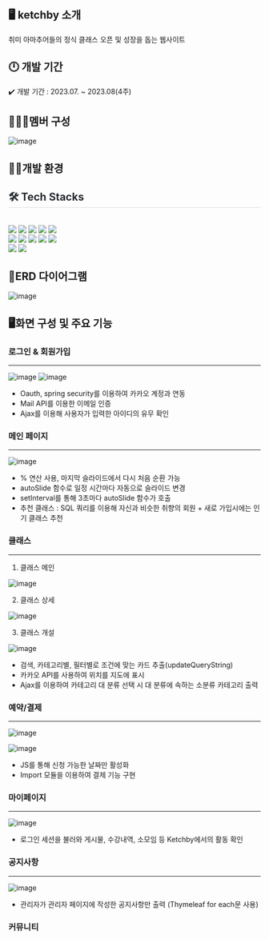 ## 🖥️ ketchby 소개

취미 아마추어들의 정식 클래스 오픈 및 성장을 돕는 웹사이트

## 🕛 개발 기간

✔️ 개발 기간 : 2023.07. ~ 2023.08(4주)


## 🧑‍🤝‍🧑멤버 구성

![image](https://github.com/hyunseo3/ketchby/assets/94173709/13c293fb-4810-40fd-9a50-ad2002dd213d)


## 👩‍💻개발 환경 

<div style="text-align: left;">
    <h2 style="border-bottom: 1px solid #d8dee4; color: #282d33;"> 🛠️ Tech Stacks </h2> <br> 
    <div style="margin: ; text-align: left;" "text-align: left;"> <img src="https://img.shields.io/badge/Apache Tomcat-F8DC75?style=flat-square&logo=Apache Tomcat&logoColor=white">
          <img src="https://img.shields.io/badge/Java-007396?style=flat-square&logo=Java&logoColor=white">
          <img src="https://img.shields.io/badge/Javascript-F7DF1E?style=flat-square&logo=Javascript&logoColor=white">
          <img src="https://img.shields.io/badge/jQuery-0769AD?style=flat-square&logo=jQuery&logoColor=white">
          <img src="https://img.shields.io/badge/Bootstrap-7952B3?style=flat-square&logo=Bootstrap&logoColor=white">
          <br/><img src="https://img.shields.io/badge/Figma-F24E1E?style=flat-square&logo=Figma&logoColor=white">
          <img src="https://img.shields.io/badge/Github-181717?style=flat-square&logo=Github&logoColor=white">
          <img src="https://img.shields.io/badge/HTML5-E34F26?style=flat-square&logo=HTML5&logoColor=white">
          <img src="https://img.shields.io/badge/MySQL-4479A1?style=flat-square&logo=MySQL&logoColor=white">
          <img src="https://img.shields.io/badge/Node.js-339933?style=flat-square&logo=Node.js&logoColor=white">
          <br/><img src="https://img.shields.io/badge/Oracle-F80000?style=flat-square&logo=Oracle&logoColor=white">
          <img src="https://img.shields.io/badge/Spring Boot-6DB33F?style=flat-square&logo=Spring Boot&logoColor=white">
          </div>
    </div>
    

## 📖ERD 다이어그램
![image](https://github.com/hyunseo3/ketchby/assets/94173709/23cf3b60-af9f-408c-9c9b-7856efecd21d)


## 🖥️화면 구성 및 주요 기능
### 로그인 & 회원가입
---
![image](https://github.com/hyunseo3/ketchby/assets/94173709/f30b59ca-d902-4122-a5de-f7ac87dd2e0b) ![image](https://github.com/hyunseo3/ketchby/assets/94173709/f35b75b8-1a97-403c-83c5-69865c84ca33)

* Oauth, spring security를 이용하여 카카오 계정과 연동
* Mail API를 이용한 이메일 인증
* Ajax를 이용해 사용자가 입력한 아이디의 유무 확인


### 메인 페이지
---
![image](https://github.com/hyunseo3/ketchby/assets/94173709/713de85d-aa1d-457b-b8d9-4e103d7f500c)

* % 연산 사용, 마지막 슬라이드에서 다시 처음 순환 가능
* autoSlide 함수로 일정 시간마다 자동으로 슬라이드 변경 
* setInterval를 통해 3초마다 autoSlide 함수가 호출 
* 추천 클래스 : SQL 쿼리를 이용해 자신과 비슷한 취향의 회원 + 새로 가입시에는 인기 클래스 추천


### 클래스
---
1. 클래스 메인
   
![image](https://github.com/hyunseo3/ketchby/assets/94173709/57d3a82f-1e3f-4999-aef5-fab3da861083)

2. 클래스 상세
   
![image](https://github.com/hyunseo3/ketchby/assets/94173709/ead3d661-b7a1-4b5f-8487-1fdc57552d84)

3. 클래스 개설
   
![image](https://github.com/hyunseo3/ketchby/assets/94173709/9406e78c-385f-4440-8309-c0262bff8352)

* 검색, 카테고리별, 필터별로 조건에 맞는 카드 추출(updateQueryString)
* 카카오 API를 사용하여 위치를 지도에 표시
* Ajax를 이용하여 카테고리 대 분류 선택 시 대 분류에 속하는 소분류 카테고리 출력


### 예약/결제
---
![image](https://github.com/hyunseo3/ketchby/assets/94173709/72cfda05-7af9-4dd2-9d10-9ada2fe59a72)

![image](https://github.com/hyunseo3/ketchby/assets/94173709/a3686ccb-411a-48ad-9109-e84a76ef6408)
* JS를 통해 신청 가능한 날짜만 활성화
* Import 모듈을 이용하여 결제 기능 구현



### 마이페이지
---
![image](https://github.com/hyunseo3/ketchby/assets/94173709/2757b813-415d-4bde-8ca3-ab5ad96566f4)
* 로그인 세션을 불러와 게시물, 수강내역, 소모임 등 Ketchby에서의 활동 확인


### 공지사항
---
![image](https://github.com/hyunseo3/ketchby/assets/94173709/9b1917d1-902a-4d02-88f4-5885fcc4ecba)
* 관리자가 관리자 페이지에 작성한 공지사항만 출력 (Thymeleaf  for each문 사용)


### 커뮤니티

